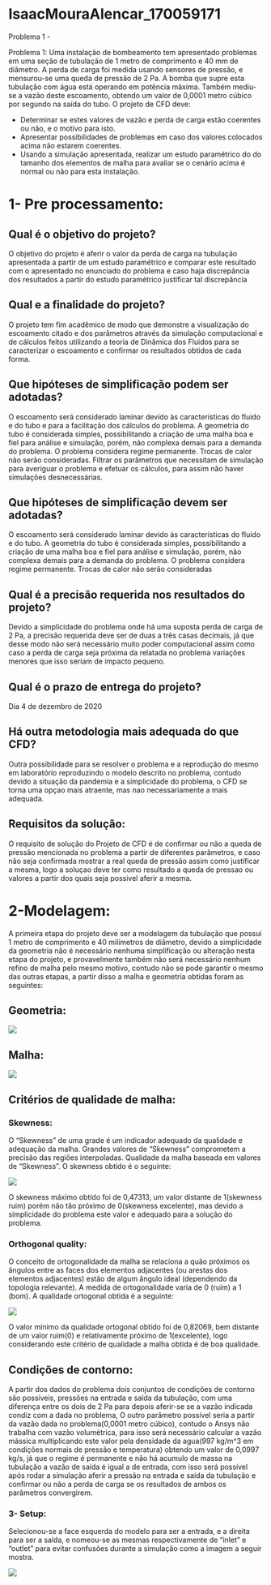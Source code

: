 # IsaacMouraAlencar_170059171
Problema 1 -

Problema 1: Uma instalação de bombeamento tem apresentado problemas em uma seção de tubulação de 1 metro de comprimento e 40 mm de diâmetro. A perda de carga foi medida usando sensores de pressão, e mensurou-se uma queda de pressão de 2 Pa. A bomba que supre esta tubulação com água está operando em potência máxima. Também mediu-se a vazão deste escoamento, obtendo um valor de 0,0001 metro cúbico por segundo na saída do tubo. O projeto de CFD deve:

- Determinar se estes valores de vazão e perda de carga estão coerentes ou não, e o motivo para isto.
- Apresentar possibilidades de problemas em caso dos valores colocados acima não estarem coerentes.
- Usando a simulação apresentada, realizar um estudo paramétrico do do tamanho dos elementos de malha para avaliar se o cenário acima é normal ou não para esta instalação.
# 1- Pre processamento:
## Qual é o objetivo do projeto?
O objetivo do projeto é aferir o valor da perda de carga na tubulação apresentada a partir de um estudo paramétrico e comparar este resultado com o apresentado no enunciado do problema e caso haja discrepância dos resultados a partir do estudo paramétrico justificar tal discrepância

## Qual e a finalidade do projeto?
O projeto tem fim acadêmico de modo que demonstre a visualização do escoamento citado e dos parâmetros através da simulação computacional e de cálculos feitos utilizando a teoria de Dinâmica dos Fluidos para se caracterizar o escoamento e confirmar os resultados obtidos de cada forma.

## Que hipóteses de simplificação podem ser adotadas?
O escoamento será considerado laminar devido às características do fluido e do tubo e para a facilitação dos cálculos do problema.
A geometria do tubo é considerada simples, possibilitando a criação de uma malha boa e fiel para análise e simulação, porém, não complexa demais para a demanda do problema.
O problema considera regime permanente.
Trocas de calor não serão consideradas.
Filtrar os parâmetros que necessitam de simulação para averiguar o problema e efetuar os cálculos, para assim não haver simulações desnecessárias.

## Que hipóteses de simplificação devem ser adotadas?
O escoamento será considerado laminar devido às características do fluido e do tubo.
A geometria do tubo é considerada simples, possibilitando a criação de uma malha boa e fiel para análise e simulação, porém, não complexa demais para a demanda do problema.
O problema considera regime permanente.
Trocas de calor não serão consideradas

## Qual é a precisão requerida nos resultados do projeto?
Devido a simplicidade do problema onde há uma suposta perda de carga de 2 Pa, a precisão requerida deve ser de duas a três casas decimais, já que desse modo não será necessário muito poder computacional assim como caso a perda de carga seja próxima da relatada no problema variações menores que isso seriam de impacto pequeno.

## Qual é o prazo de entrega do projeto?
Dia 4 de dezembro de 2020

## Há outra metodologia mais adequada do que CFD?
Outra possibilidade para se resolver o problema e a reprodução do mesmo em laboratório reproduzindo o modelo descrito no problema, contudo devido a situação da pandemia e a simplicidade do problema, o CFD se torna uma opçao mais atraente, mas nao necessariamente a mais adequada.

## Requisitos da solução:
O requisito de solução do Projeto de CFD é de confirmar ou não a queda de pressão mencionada no problema a partir de diferentes parâmetros, e caso não seja confirmada mostrar a real queda de pressão assim como justificar a mesma, logo a soluçao deve ter como resultado a queda de pressao ou valores a partir dos quais seja possivel aferir a mesma.

# 2-Modelagem:
A primeira etapa do projeto deve ser a modelagem da tubulação que possui 1 metro de comprimento e 40 milímetros de diâmetro, devido a simplicidade da geometria não é necessário nenhuma simplificação ou alteração nesta etapa do projeto, e provavelmente também não será necessário nenhum refino de malha pelo mesmo motivo, contudo não se pode garantir o mesmo das outras etapas, a partir disso a malha e geometria obtidas foram as seguintes:

## Geometria:

![](https://github.com/Dinamica-dos-Fluidos-CFD/IsaacMouraAlencar_170059171_ReporLaboratorio/blob/master/geometria.png)

## Malha:

![](https://github.com/Dinamica-dos-Fluidos-CFD/IsaacMouraAlencar_170059171_ReporLaboratorio/blob/master/Malha2.png)

## Critérios de qualidade de malha:

### Skewness:
O “Skewness” de uma grade é um indicador adequado da qualidade e adequação da malha. Grandes valores de “Skewness” comprometem a precisão das regiões interpoladas. Qualidade da malha baseada em valores de “Skewness”. O skewness obtido é o seguinte:

![](https://github.com/Dinamica-dos-Fluidos-CFD/IsaacMouraAlencar_170059171_ReporLaboratorio/blob/master/Skewness.png)

O skewness máximo obtido foi de 0,47313, um valor distante de 1(skewness ruim) porém não tão próximo de 0(skewness excelente), mas devido a simplicidade do problema este valor e adequado para a solução do problema.

### Orthogonal quality:
O conceito de ortogonalidade da malha se relaciona a quão próximos os ângulos entre as faces dos elementos adjacentes (ou arestas dos elementos adjacentes) estão de algum ângulo ideal (dependendo da topologia relevante). A medida de ortogonalidade varia de 0 (ruim) a 1 (bom). A qualidade ortogonal obtida é a seguinte:

![](https://github.com/Dinamica-dos-Fluidos-CFD/IsaacMouraAlencar_170059171_ReporLaboratorio/blob/master/Orthogonal_quality.png)

O valor mínimo da qualidade ortogonal obtido foi de 0,82069, bem distante de um valor ruim(0) e relativamente próximo de 1(excelente), logo considerando este critério de qualidade a malha obtida é de boa qualidade.

## Condições de contorno:
A partir dos dados do problema dois conjuntos de condições de contorno são possíveis, pressões na entrada e saída da tubulação, com uma diferença entre os dois de 2 Pa para depois aferir-se se a vazão indicada condiz com a dada no problema, O outro parâmetro possível seria a partir da vazão dada no problema(0,0001 metro cúbico), contudo o Ansys não trabalha com vazão volumétrica, para isso será necessário calcular a vazão mássica multiplicando este valor pela densidade da agua(997 kg/m^3 em condições normais de pressão e temperatura) obtendo um valor de 0,0997 kg/s, já que o regime é permanente e não há acumulo de massa na tubulação a vazão de saída é igual a de entrada, com isso será possível após rodar a simulação aferir a pressão na entrada e saída da tubulação e confirmar ou não a perda de carga se os resultados de ambos os parâmetros convergirem.

### 3- Setup:

Selecionou-se a face esquerda do modelo para ser a entrada, e a direita para ser a saída, e nomeou-se as mesmas respectivamente de “inlet” e “outlet” para evitar confusões durante a simulação como a imagem a seguir mostra.

![](https://github.com/Dinamica-dos-Fluidos-CFD/IsaacMouraAlencar_170059171_ReporLaboratorio/blob/master/Inlet_Outlet.png)

